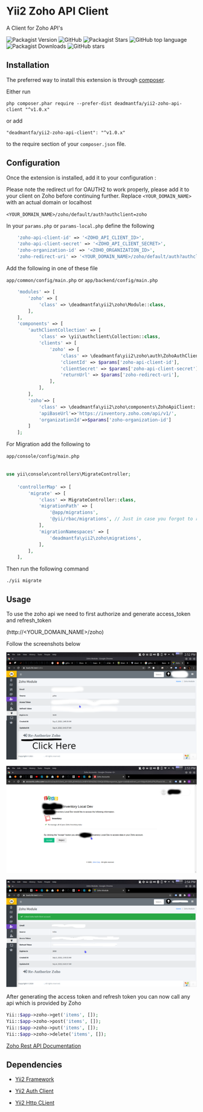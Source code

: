 Yii2 Zoho API Client
====================
A Client for Zoho API's

![Packagist Version](https://img.shields.io/packagist/v/deadmantfa/yii2-zoho-api-client?style=for-the-badge)
![GitHub](https://img.shields.io/github/license/deadmantfa/yii2-zoho-api-client?style=for-the-badge)
![Packagist Stars](https://img.shields.io/packagist/stars/deadmantfa/yii2-zoho-api-client?style=for-the-badge)
![GitHub top language](https://img.shields.io/github/languages/top/deadmantfa/yii2-zoho-api-client?style=for-the-badge)
![Packagist Downloads](https://img.shields.io/packagist/dt/deadmantfa/yii2-zoho-api-client?style=for-the-badge)
![GitHub stars](https://img.shields.io/github/stars/deadmantfa/yii2-zoho-api-client?style=for-the-badge)

Installation
------------

The preferred way to install this extension is through [composer](http://getcomposer.org/download/).

Either run

```
php composer.phar require --prefer-dist deadmantfa/yii2-zoho-api-client "^v1.0.x"
```

or add

```
"deadmantfa/yii2-zoho-api-client": "^v1.0.x"
```

to the require section of your `composer.json` file.


Configuration
-----

Once the extension is installed, add it to your configuration  :

Please note the redirect url for OAUTH2 to work properly, please add it to your client on Zoho before continuing further.
Replace ``<YOUR_DOMAIN_NAME>`` with an actual domain or localhost

`<YOUR_DOMAIN_NAME>/zoho/default/auth?authclient=zoho`


In your `params.php` or `params-local.php` define the following
```php
    'zoho-api-client-id' => '<ZOHO_API_CLIENT_ID>',
    'zoho-api-client-secret' => '<ZOHO_API_CLIENT_SECRET>',
    'zoho-organization-id' => '<ZOHO_ORGANIZATION_ID>',
    'zoho-redirect-uri' => '<YOUR_DOMAIN_NAME>/zoho/default/auth?authclient=zoho'
```

Add the following in one of these file

`app/common/config/main.php` or `app/backend/config/main.php`
```php
    'modules' => [
        'zoho' => [
            'class' => \deadmantfa\yii2\zoho\Module::class,
        ],
    ],
    'components' => [
        'authClientCollection' => [
            'class' => \yii\authclient\Collection::class,
            'clients' => [
                'zoho' => [
                    'class' => \deadmantfa\yii2\zoho\auth\ZohoAuthClient::class,
                    'clientId' => $params['zoho-api-client-id'],
                    'clientSecret' => $params['zoho-api-client-secret'],
                    'returnUrl' => $params['zoho-redirect-uri'],
                ],
            ],
        ],
        'zoho'=> [
            'class' => \deadmantfa\yii2\zoho\components\ZohoApiClient::class,
            'apiBaseUrl'=>'https://inventory.zoho.com/api/v1/',
            'organizationId'=>$params['zoho-organization-id']
        ]
    ];  
```
For Migration add the following to

`app/console/config/main.php`

```php

use yii\console\controllers\MigrateController;

    'controllerMap' => [
        'migrate' => [
            'class' => MigrateController::class,
            'migrationPath' => [
                '@app/migrations',
                '@yii/rbac/migrations', // Just in case you forgot to run it on console (see next note)
            ],
            'migrationNamespaces' => [
                'deadmantfa\yii2\zoho\migrations',
            ],
        ],
    ],
```

Then run the following command

```shell script
./yii migrate
```

Usage
-----

To use the zoho api we need to first authorize and generate access_token and refresh_token

(http://<YOUR_DOMAIN_NAME>/zoho)

Follow the screenshots below

![Step 1](screenshots/1.png?raw=true)

![Step 2](screenshots/2.png?raw=true)

![Step 3](screenshots/3.png?raw=true)

After generating the access token and refresh token you can now call any api which is provided by Zoho

```php
Yii::$app->zoho->get('items', []);
Yii::$app->zoho->post('items', []);
Yii::$app->zoho->put('items', []);
Yii::$app->zoho->delete('items', []);
```
[Zoho Rest API Documentation](https://www.zoho.com/developer/rest-api.html)


Dependencies
------------
* [Yii2 Framework](https://www.yiiframework.com/)

* [Yii2 Auth Client](https://github.com/yiisoft/yii2-authclient)

* [Yii2 Http CLient](https://github.com/yiisoft/yii2-httpclient)
